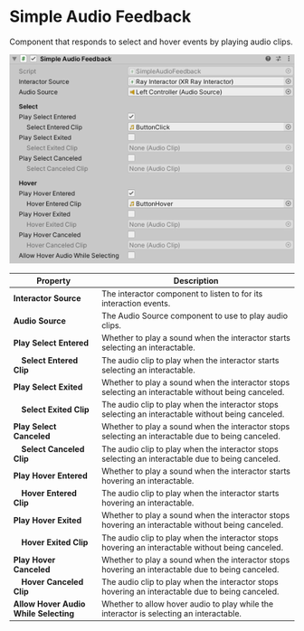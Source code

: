 # Simple Audio Feedback

Component that responds to select and hover events by playing audio clips.

![SimpleAudioFeedback component](images/simple-audio-feedback.png)

| **Property** | **Description** |
|---|---|
| **Interactor Source** | The interactor component to listen to for its interaction events. |
| **Audio Source** | The Audio Source component to use to play audio clips. |
| **Play Select Entered** | Whether to play a sound when the interactor starts selecting an interactable. |
| &emsp;**Select Entered Clip** | The audio clip to play when the interactor starts selecting an interactable. |
| **Play Select Exited** | Whether to play a sound when the interactor stops selecting an interactable without being canceled. |
| &emsp;**Select Exited Clip** | The audio clip to play when the interactor stops selecting an interactable without being canceled. |
| **Play Select Canceled** | Whether to play a sound when the interactor stops selecting an interactable due to being canceled. |
| &emsp;**Select Canceled Clip** | The audio clip to play when the interactor stops selecting an interactable due to being canceled. |
| **Play Hover Entered** | Whether to play a sound when the interactor starts hovering an interactable. |
| &emsp;**Hover Entered Clip** | The audio clip to play when the interactor starts hovering an interactable. |
| **Play Hover Exited** | Whether to play a sound when the interactor stops hovering an interactable without being canceled. |
| &emsp;**Hover Exited Clip** | The audio clip to play when the interactor stops hovering an interactable without being canceled. |
| **Play Hover Canceled** | Whether to play a sound when the interactor stops hovering an interactable due to being canceled. |
| &emsp;**Hover Canceled Clip** | The audio clip to play when the interactor stops hovering an interactable due to being canceled. |
| **Allow Hover Audio While Selecting** | Whether to allow hover audio to play while the interactor is selecting an interactable. |
